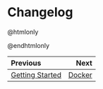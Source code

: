 # Changelog

@htmlonly
<script type="module" src="https://md-block.verou.me/md-block.js"></script>
<md-block
  hmin="2"
  src="https://raw.githubusercontent.com/LizardByte/Sunshine/changelog/CHANGELOG.md">
</md-block>
@endhtmlonly

<div class="section_buttons">

| Previous                              |                          Next |
|:--------------------------------------|------------------------------:|
| [Getting Started](getting_started.md) | [Docker](../DOCKER_README.md) |

</div>

<details style="display: none;">
  <summary></summary>
  [TOC]
</details>
